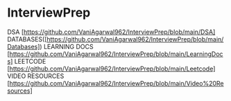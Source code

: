 # InterviewPrep

DSA [https://github.com/VaniAgarwal962/InterviewPrep/blob/main/DSA]
DATABASES([https://github.com/VaniAgarwal962/InterviewPrep/blob/main/Databases])
LEARNING DOCS [https://github.com/VaniAgarwal962/InterviewPrep/blob/main/LearningDocs]
LEETCODE [https://github.com/VaniAgarwal962/InterviewPrep/blob/main/Leetcode]
VIDEO RESOURCES [https://github.com/VaniAgarwal962/InterviewPrep/blob/main/Video%20Resources]
